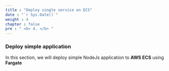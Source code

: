 ```yaml
---
title : "Deploy single service on ECS"
date : "`r Sys.Date()`"
weight : 4
chapter : false
pre : " <b> 4. </b> "
---
```


### Deploy simple application
In this section, we will deploy simple NodeJs application to **AWS ECS** using **Fargate**
